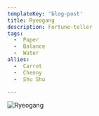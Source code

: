```yaml
---
templateKey: 'blog-post'
title: Ryeogang
description: Fortune-teller
tags:
  -  Paper
  -  Balance
  -  Water
allies:
  -  Carrot
  -  Chenny
  -  Shu Shu

---
```

![Ryeogang](/img/Ryeogang.png)
